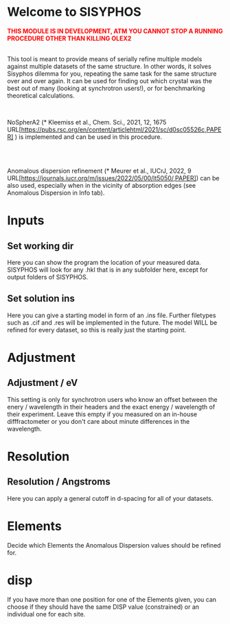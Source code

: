 # Welcome to SISYPHOS
<font color='red'>**THIS MODULE IS IN DEVELOPMENT, ATM YOU CANNOT STOP A RUNNING PROCEDURE OTHER THAN KILLING OLEX2**</font>
<br>
<br>


This tool is meant to provide means of serially refine multiple models against multiple datasets of the same structure.
In other words, it solves Sisyphos dilemma for you, repeating the same task for the same structure over and over again. 
It can be used for finding out which crystal was the best out of many (looking at synchrotron users!), or for benchmarking theoretical calculations. 

<br>

NoSpherA2 (* Kleemiss et al., Chem. Sci., 2021, 12, 1675
&nbsp; URL[https://pubs.rsc.org/en/content/articlehtml/2021/sc/d0sc05526c,PAPER] ) is implemented and can be used in this procedure.

<br>
<br>

Anomalous dispersion refinement (* Meurer et al., IUCrJ, 2022, 9 
&nbsp; URL[https://journals.iucr.org/m/issues/2022/05/00/lt5050/,PAPER]) can be also used, especially when in the vicinity of absorption edges (see Anomalous Dispersion in Info tab).

# Inputs
## Set working dir

Here you can show the program the location of your measured data. SISYPHOS will look for any .hkl that is in any subfolder here, except for output folders of SISYPHOS.


## Set solution ins

Here you can give a starting model in form of an .ins file. Further filetypes such as .cif and .res will be implemented in the future. The model WILL be refined for every dataset, so this is really just the starting point.

# Adjustment
## Adjustment / eV

This setting is only for synchrotron users who know an offset between the enery / wavelength in their headers and the exact energy / wavelength of their experiment. Leave this empty if you measured on an in-house difffractometer or you don't care about minute differences in the wavelength.

# Resolution
## Resolution / Angstroms

Here you can apply a general cutoff in d-spacing for all of your datasets.


# Elements
Decide which Elements the Anomalous Dispersion values should be refined for.


# disp
If you have more than one position for one of the Elements given, you can choose if they should have the same DISP value (constrained) or an individual one for each site.

